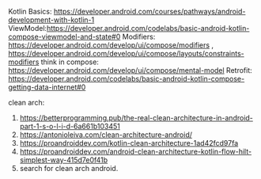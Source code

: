 Kotlin Basics: https://developer.android.com/courses/pathways/android-development-with-kotlin-1
ViewModel:https://developer.android.com/codelabs/basic-android-kotlin-compose-viewmodel-and-state#0
Modifiers: https://developer.android.com/develop/ui/compose/modifiers , https://developer.android.com/develop/ui/compose/layouts/constraints-modifiers
think in compose: https://developer.android.com/develop/ui/compose/mental-model 
Retrofit: https://developer.android.com/codelabs/basic-android-kotlin-compose-getting-data-internet#0

clean arch:
1. https://betterprogramming.pub/the-real-clean-architecture-in-android-part-1-s-o-l-i-d-6a661b103451
2. https://antonioleiva.com/clean-architecture-android/
3. https://proandroiddev.com/kotlin-clean-architecture-1ad42fcd97fa
4. https://proandroiddev.com/android-clean-architecture-kotlin-flow-hilt-simplest-way-415d7e0f41b
5. search for clean arch android.